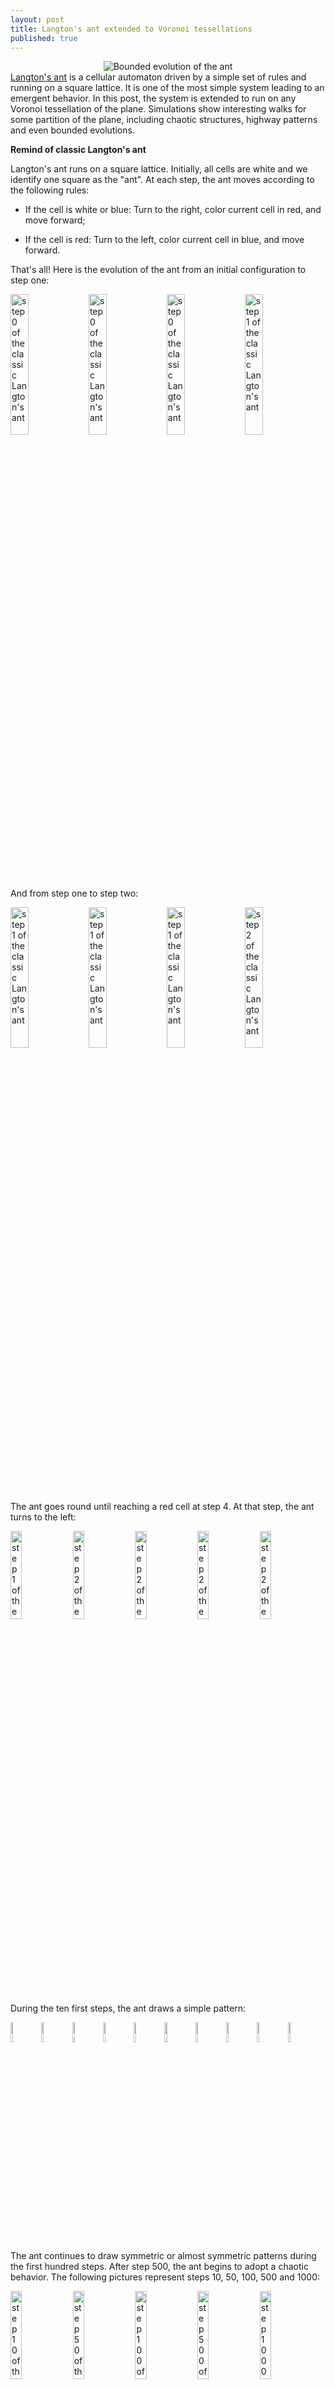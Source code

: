 ```yaml
---
layout: post
title: Langton's ant extended to Voronoi tessellations
published: true
---
```

<center><img src="../images/2016-12-11-Langton-Voronoi/intro.png" alt="Bounded evolution of the ant"/></center>
<a href="https://en.wikipedia.org/wiki/Langton%27s_ant" target="_blank">Langton's ant</a> is a cellular automaton driven by a simple set of rules and running on a square lattice. It is one of the most simple system leading to an emergent behavior. In this post, the system is extended to run on any Voronoi tessellation of the plane. Simulations show interesting walks for some partition of the plane, including chaotic structures, highway patterns and even bounded evolutions.




**Remind of classic Langton's ant**

Langton's ant runs on a square lattice. Initially, all cells are white and we identify one square as the "ant". At each step, the ant moves according to the following rules:

* If the cell is white or blue: Turn to the right, color current cell in red, and move forward;

* If the cell is red: Turn to the left, color current cell in blue, and move forward.

That's all! 
Here is the evolution of the ant from an initial configuration to step one:

<img src="../images/2016-12-11-Langton-Voronoi/with_ant/iter_0_0.png" alt="step 0 of the classic Langton's ant" width="24%"/>
<img src="../images/2016-12-11-Langton-Voronoi/with_ant/iter_0_1.png" alt="step 0 of the classic Langton's ant" width="24%"/>
<img src="../images/2016-12-11-Langton-Voronoi/with_ant/iter_0_2.png" alt="step 0 of the classic Langton's ant" width="24%"/>
<img src="../images/2016-12-11-Langton-Voronoi/with_ant/iter_1_0.png" alt="step 1 of the classic Langton's ant" width="24%"/>

And from step one to step two:

<img src="../images/2016-12-11-Langton-Voronoi/with_ant/iter_1_0.png" alt="step 1 of the classic Langton's ant" width="24%"/>
<img src="../images/2016-12-11-Langton-Voronoi/with_ant/iter_1_1.png" alt="step 1 of the classic Langton's ant" width="24%"/>
<img src="../images/2016-12-11-Langton-Voronoi/with_ant/iter_1_2.png" alt="step 1 of the classic Langton's ant" width="24%"/>
<img src="../images/2016-12-11-Langton-Voronoi/with_ant/iter_2_0.png" alt="step 2 of the classic Langton's ant" width="24%"/>

The ant goes round until reaching a red cell at step 4. At that step, the ant turns to the left:

<img src="../images/2016-12-11-Langton-Voronoi/with_ant/iter_1_0.png" alt="step 1 of the classic Langton's ant" width="19%"/>
<img src="../images/2016-12-11-Langton-Voronoi/with_ant/iter_2_0.png" alt="step 2 of the classic Langton's ant" width="19%"/>
<img src="../images/2016-12-11-Langton-Voronoi/with_ant/iter_3_0.png" alt="step 2 of the classic Langton's ant" width="19%"/>
<img src="../images/2016-12-11-Langton-Voronoi/with_ant/iter_4_0.png" alt="step 2 of the classic Langton's ant" width="19%"/>
<img src="../images/2016-12-11-Langton-Voronoi/with_ant/iter_5_0.png" alt="step 2 of the classic Langton's ant" width="19%"/>

During the ten first steps, the ant draws a simple pattern: 

<img src="../images/2016-12-11-Langton-Voronoi/classic/iter_1.png" alt="step 1 of the classic Langton's ant" width="9%"/>
<img src="../images/2016-12-11-Langton-Voronoi/classic/iter_2.png" alt="step 2 of the classic Langton's ant" width="9%"/>
<img src="../images/2016-12-11-Langton-Voronoi/classic/iter_3.png" alt="step 3 of the classic Langton's ant" width="9%"/>
<img src="../images/2016-12-11-Langton-Voronoi/classic/iter_4.png" alt="step 4 of the classic Langton's ant" width="9%"/>
<img src="../images/2016-12-11-Langton-Voronoi/classic/iter_5.png" alt="step 5 of the classic Langton's ant" width="9%"/>
<img src="../images/2016-12-11-Langton-Voronoi/classic/iter_6.png" alt="step 6 of the classic Langton's ant" width="9%"/>
<img src="../images/2016-12-11-Langton-Voronoi/classic/iter_7.png" alt="step 7 of the classic Langton's ant" width="9%"/>
<img src="../images/2016-12-11-Langton-Voronoi/classic/iter_8.png" alt="step 8 of the classic Langton's ant" width="9%"/>
<img src="../images/2016-12-11-Langton-Voronoi/classic/iter_9.png" alt="step 9 of the classic Langton's ant" width="9%"/>
<img src="../images/2016-12-11-Langton-Voronoi/classic/iter_10.png" alt="step 10 of the classic Langton's ant" width="9%"/>

The ant continues to draw symmetric or almost symmetric patterns during the first hundred steps. After step 500, the ant begins to adopt a chaotic behavior. The following pictures represent steps 10, 50, 100, 500 and 1000:

<img src="../images/2016-12-11-Langton-Voronoi/classic/iter_10_smaller.png" alt="step 10 of the classic Langton's ant" width="19%"/>
<img src="../images/2016-12-11-Langton-Voronoi/classic/iter_50.png" alt="step 50 of the classic Langton's ant" width="19%"/>
<img src="../images/2016-12-11-Langton-Voronoi/classic/iter_100.png" alt="step 100 of the classic Langton's ant" width="19%"/>
<img src="../images/2016-12-11-Langton-Voronoi/classic/iter_500.png" alt="step 500 of the classic Langton's ant" width="19%"/>
<img src="../images/2016-12-11-Langton-Voronoi/classic/iter_1000.png" alt="step 1000 of the classic Langton's ant" width="19%"/>

This chaotic behavior continues during ten thousand steps. After that, the ant starts building a regular pattern of 104 steps called "highway" and walking to infinity. The following pictures represent steps 1000, 5000, 10000 and 11565:

<img src="../images/2016-12-11-Langton-Voronoi/classic/iter_1000_smaller.png" alt="step 1000 of the classic Langton's ant" width="24%"/>
<img src="../images/2016-12-11-Langton-Voronoi/classic/iter_5000.png" alt="step 5000 of the classic Langton's ant" width="24%"/>
<img src="../images/2016-12-11-Langton-Voronoi/classic/iter_10000.png" alt="step 10000 of the classic Langton's ant" width="24%"/>
<img src="../images/2016-12-11-Langton-Voronoi/classic/iter_11566.png" alt="step 11565 of the classic Langton's ant" width="24%"/>

**Extension to Voronoi tesselations**

Given a finite set of points of the plane, we apply a <a href="https://en.wikipedia.org/wiki/Voronoi_diagram" target="_blank">Voronoi teselation</a> with Euclidian distance. We obtain a partition of this plane into convex polygonal cells.

Each cell can have a different number of edges. For this reason, we must get a generic definition of "going to the left" or "going to the right" for the ant.

We define the directions backward (B), starboard (S), right (R), forward (F), left (L), and port (P) as follows:

&nbsp;&nbsp;&nbsp;&nbsp;&nbsp;&nbsp;&nbsp;&nbsp;&nbsp;&nbsp;&nbsp;
<img src="../images/2016-12-11-Langton-Voronoi/ink/5.svg" alt="Rule explanations on a pentagon" width="35%"/>
&nbsp;&nbsp;&nbsp;&nbsp;&nbsp;&nbsp;&nbsp;&nbsp;&nbsp;&nbsp;&nbsp;
&nbsp;&nbsp;&nbsp;&nbsp;&nbsp;&nbsp;
<img src="../images/2016-12-11-Langton-Voronoi/ink/8.svg" alt="Rule explanations on an octogon" width="35%"/>

Given previous and current cells, we obtain the direction of the ant (red arrow) and of the last edge crossed (bold edge). Relative to this direction, we number the edges from 0 to E-1 (where E is the number of edges of the current cell). B is edge 0; S is edge 1; R is median edge minus one; F is only defined for even polygons and is median edge; L is median edge plus one; P is last edge.

For example, each cell of the classic Langton's ant is driven by alterning "going right" (R) and "going left" (L). We summarize this scheme using the word RL. Note that in this case, since each cell is a quadrilateral, the rules SP, RL, SR, SL are all identical.

**Simulation of four trajectories**

Four simulations are computed with four different rules: SP, RL, SR, SL.

For each simulation, we sample 5000 points in a unit square from uniform distribution; obtain a Voronoi tessellation from them; define an initial configuration of the ant; and compute evolution for 2000 steps.

We show trajectories at ten steps: 10, 50, 100, 500, 600; 700, 800, 900, 1000, 2000.

Source code is available <a href="https://github.com/ahstat/langton-voronoi" target="_blank">on my github</a>. Note that rendering of next pictures is better with Firefox over Chrome.

*Evolution with SP rule* 

The ant circles forward and draws snake patterns. Crossed cells are all in blue, except for the initial cell and the last cells. It could be interesting to prove that we always have this kind of evolution under some conditions (note that evolution is similar for hexagonal Langton's ant; however, evolution is different when we can identify direction S with R and direction P with L, such as classic and triangular Langton's ant).

First line of pictures corresponds to steps 10, 50, 100, 500 and 600. Second line to steps 700, 800, 900, 1000 and 2000.

<img src="../images/2016-12-11-Langton-Voronoi/each_SP_5000_seed_11/5000_seed_11_10.png" alt="Evolution with SP" width="19%"/>
<img src="../images/2016-12-11-Langton-Voronoi/each_SP_5000_seed_11/5000_seed_11_50.png" alt="Evolution with SP" width="19%"/>
<img src="../images/2016-12-11-Langton-Voronoi/each_SP_5000_seed_11/5000_seed_11_100.png" alt="Evolution with SP" width="19%"/>
<img src="../images/2016-12-11-Langton-Voronoi/each_SP_5000_seed_11/5000_seed_11_500.png" alt="Evolution with SP" width="19%"/>
<img src="../images/2016-12-11-Langton-Voronoi/each_SP_5000_seed_11/5000_seed_11_600.png" alt="Evolution with SP" width="19%"/>

<img src="../images/2016-12-11-Langton-Voronoi/each_SP_5000_seed_11/5000_seed_11_700.png" alt="Evolution with SP" width="19%"/>
<img src="../images/2016-12-11-Langton-Voronoi/each_SP_5000_seed_11/5000_seed_11_800.png" alt="Evolution with SP" width="19%"/>
<img src="../images/2016-12-11-Langton-Voronoi/each_SP_5000_seed_11/5000_seed_11_900.png" alt="Evolution with SP" width="19%"/>
<img src="../images/2016-12-11-Langton-Voronoi/each_SP_5000_seed_11/5000_seed_11_1000.png" alt="Evolution with SP" width="19%"/>
<img src="../images/2016-12-11-Langton-Voronoi/each_SP_5000_seed_11/5000_seed_11_2000.png" alt="Evolution with SP" width="19%"/>

*Evolution with RL rule* 

The ant initially makes circles and builds complex patterns (in red in pictures 1 to 4), before to backtrack a large part of the trajectory (in blue in pictures 5 to 9). This is caused by the symmetry between direction R and L.

<img src="../images/2016-12-11-Langton-Voronoi/each_RL_5000_seed_4/5000_seed_4_10.png" alt="Evolution with RL" width="19%"/>
<img src="../images/2016-12-11-Langton-Voronoi/each_RL_5000_seed_4/5000_seed_4_50.png" alt="Evolution with RL" width="19%"/>
<img src="../images/2016-12-11-Langton-Voronoi/each_RL_5000_seed_4/5000_seed_4_100.png" alt="Evolution with RL" width="19%"/>
<img src="../images/2016-12-11-Langton-Voronoi/each_RL_5000_seed_4/5000_seed_4_500.png" alt="Evolution with RL" width="19%"/>
<img src="../images/2016-12-11-Langton-Voronoi/each_RL_5000_seed_4/5000_seed_4_600.png" alt="Evolution with RL" width="19%"/>

<img src="../images/2016-12-11-Langton-Voronoi/each_RL_5000_seed_4/5000_seed_4_700.png" alt="Evolution with RL" width="19%"/>
<img src="../images/2016-12-11-Langton-Voronoi/each_RL_5000_seed_4/5000_seed_4_800.png" alt="Evolution with RL" width="19%"/>
<img src="../images/2016-12-11-Langton-Voronoi/each_RL_5000_seed_4/5000_seed_4_900.png" alt="Evolution with RL" width="19%"/>
<img src="../images/2016-12-11-Langton-Voronoi/each_RL_5000_seed_4/5000_seed_4_1000.png" alt="Evolution with RL" width="19%"/>
<img src="../images/2016-12-11-Langton-Voronoi/each_RL_5000_seed_4/5000_seed_4_2000.png" alt="Evolution with RL" width="19%"/>

*Evolution with SR rule*

The ant really wants to turn to starboard! It makes a lot of chaotic circles in an increasing area.

<img src="../images/2016-12-11-Langton-Voronoi/each_SR_5000_seed_78/5000_seed_78_10.png" alt="Evolution with SR" width="19%"/>
<img src="../images/2016-12-11-Langton-Voronoi/each_SR_5000_seed_78/5000_seed_78_50.png" alt="Evolution with SR" width="19%"/>
<img src="../images/2016-12-11-Langton-Voronoi/each_SR_5000_seed_78/5000_seed_78_100.png" alt="Evolution with SR" width="19%"/>
<img src="../images/2016-12-11-Langton-Voronoi/each_SR_5000_seed_78/5000_seed_78_500.png" alt="Evolution with SR" width="19%"/>
<img src="../images/2016-12-11-Langton-Voronoi/each_SR_5000_seed_78/5000_seed_78_600.png" alt="Evolution with SR" width="19%"/>

<img src="../images/2016-12-11-Langton-Voronoi/each_SR_5000_seed_78/5000_seed_78_700.png" alt="Evolution with SR" width="19%"/>
<img src="../images/2016-12-11-Langton-Voronoi/each_SR_5000_seed_78/5000_seed_78_800.png" alt="Evolution with SR" width="19%"/>
<img src="../images/2016-12-11-Langton-Voronoi/each_SR_5000_seed_78/5000_seed_78_900.png" alt="Evolution with SR" width="19%"/>
<img src="../images/2016-12-11-Langton-Voronoi/each_SR_5000_seed_78/5000_seed_78_1000.png" alt="Evolution with SR" width="19%"/>
<img src="../images/2016-12-11-Langton-Voronoi/each_SR_5000_seed_78/5000_seed_78_2000.png" alt="Evolution with SR" width="19%"/>

*Evolution with SL rule*

The rule is asymmetric but keeps balance between moving to the left and to the right. Pictures show a chaotic trajectory.

<img src="../images/2016-12-11-Langton-Voronoi/each_SL_5000_seed_8/5000_seed_8_10.png" alt="Evolution with SL" width="19%"/>
<img src="../images/2016-12-11-Langton-Voronoi/each_SL_5000_seed_8/5000_seed_8_50.png" alt="Evolution with SL" width="19%"/>
<img src="../images/2016-12-11-Langton-Voronoi/each_SL_5000_seed_8/5000_seed_8_100.png" alt="Evolution with SL" width="19%"/>
<img src="../images/2016-12-11-Langton-Voronoi/each_SL_5000_seed_8/5000_seed_8_500.png" alt="Evolution with SL" width="19%"/>
<img src="../images/2016-12-11-Langton-Voronoi/each_SL_5000_seed_8/5000_seed_8_600.png" alt="Evolution with SL" width="19%"/>

<img src="../images/2016-12-11-Langton-Voronoi/each_SL_5000_seed_8/5000_seed_8_700.png" alt="Evolution with SL" width="19%"/>
<img src="../images/2016-12-11-Langton-Voronoi/each_SL_5000_seed_8/5000_seed_8_800.png" alt="Evolution with SL" width="19%"/>
<img src="../images/2016-12-11-Langton-Voronoi/each_SL_5000_seed_8/5000_seed_8_900.png" alt="Evolution with SL" width="19%"/>
<img src="../images/2016-12-11-Langton-Voronoi/each_SL_5000_seed_8/5000_seed_8_1000.png" alt="Evolution with SL" width="19%"/>
<img src="../images/2016-12-11-Langton-Voronoi/each_SL_5000_seed_8/5000_seed_8_2000.png" alt="Evolution with SL" width="19%"/>

**A bounded trajectory over 48 steps**


Smaller bounded

<img src="../images/2016-12-11-Langton-Voronoi/bounded_SP_48_smaller/234_1.png" alt="Bounded with SP" width="19%"/>
<img src="../images/2016-12-11-Langton-Voronoi/bounded_SP_48_smaller/234_2.png" alt="Bounded with SP" width="19%"/>
<img src="../images/2016-12-11-Langton-Voronoi/bounded_SP_48_smaller/234_3.png" alt="Bounded with SP" width="19%"/>
<img src="../images/2016-12-11-Langton-Voronoi/bounded_SP_48_smaller/234_4.png" alt="Bounded with SP" width="19%"/>
<img src="../images/2016-12-11-Langton-Voronoi/bounded_SP_48_smaller/234_5.png" alt="Bounded with SP" width="19%"/>

<img src="../images/2016-12-11-Langton-Voronoi/bounded_SP_48_smaller/234_6.png" alt="Bounded with SP" width="19%"/>
<img src="../images/2016-12-11-Langton-Voronoi/bounded_SP_48_smaller/234_7.png" alt="Bounded with SP" width="19%"/>
<img src="../images/2016-12-11-Langton-Voronoi/bounded_SP_48_smaller/234_8.png" alt="Bounded with SP" width="19%"/>
<img src="../images/2016-12-11-Langton-Voronoi/bounded_SP_48_smaller/234_9.png" alt="Bounded with SP" width="19%"/>
<img src="../images/2016-12-11-Langton-Voronoi/bounded_SP_48_smaller/234_10.png" alt="Bounded with SP" width="19%"/>

<img src="../images/2016-12-11-Langton-Voronoi/bounded_SP_48_smaller/234_11.png" alt="Bounded with SP" width="19%"/>
<img src="../images/2016-12-11-Langton-Voronoi/bounded_SP_48_smaller/234_12.png" alt="Bounded with SP" width="19%"/>
<img src="../images/2016-12-11-Langton-Voronoi/bounded_SP_48_smaller/234_13.png" alt="Bounded with SP" width="19%"/>
<img src="../images/2016-12-11-Langton-Voronoi/bounded_SP_48_smaller/234_14.png" alt="Bounded with SP" width="19%"/>
<img src="../images/2016-12-11-Langton-Voronoi/bounded_SP_48_smaller/234_15.png" alt="Bounded with SP" width="19%"/>

<img src="../images/2016-12-11-Langton-Voronoi/bounded_SP_48_smaller/234_16.png" alt="Bounded with SP" width="19%"/>
<img src="../images/2016-12-11-Langton-Voronoi/bounded_SP_48_smaller/234_17.png" alt="Bounded with SP" width="19%"/>
<img src="../images/2016-12-11-Langton-Voronoi/bounded_SP_48_smaller/234_18.png" alt="Bounded with SP" width="19%"/>
<img src="../images/2016-12-11-Langton-Voronoi/bounded_SP_48_smaller/234_19.png" alt="Bounded with SP" width="19%"/>
<img src="../images/2016-12-11-Langton-Voronoi/bounded_SP_48_smaller/234_20.png" alt="Bounded with SP" width="19%"/>

<img src="../images/2016-12-11-Langton-Voronoi/bounded_SP_48_smaller/234_21.png" alt="Bounded with SP" width="19%"/>
<img src="../images/2016-12-11-Langton-Voronoi/bounded_SP_48_smaller/234_22.png" alt="Bounded with SP" width="19%"/>
<img src="../images/2016-12-11-Langton-Voronoi/bounded_SP_48_smaller/234_23.png" alt="Bounded with SP" width="19%"/>
<img src="../images/2016-12-11-Langton-Voronoi/bounded_SP_48_smaller/234_24.png" alt="Bounded with SP" width="19%"/>
<img src="../images/2016-12-11-Langton-Voronoi/bounded_SP_48_smaller/234_25.png" alt="Bounded with SP" width="19%"/>

<img src="../images/2016-12-11-Langton-Voronoi/bounded_SP_48_smaller/234_26.png" alt="Bounded with SP" width="19%"/>
<img src="../images/2016-12-11-Langton-Voronoi/bounded_SP_48_smaller/234_27.png" alt="Bounded with SP" width="19%"/>
<img src="../images/2016-12-11-Langton-Voronoi/bounded_SP_48_smaller/234_28.png" alt="Bounded with SP" width="19%"/>
<img src="../images/2016-12-11-Langton-Voronoi/bounded_SP_48_smaller/234_29.png" alt="Bounded with SP" width="19%"/>
<img src="../images/2016-12-11-Langton-Voronoi/bounded_SP_48_smaller/234_30.png" alt="Bounded with SP" width="19%"/>

<img src="../images/2016-12-11-Langton-Voronoi/bounded_SP_48_smaller/234_31.png" alt="Bounded with SP" width="19%"/>
<img src="../images/2016-12-11-Langton-Voronoi/bounded_SP_48_smaller/234_32.png" alt="Bounded with SP" width="19%"/>
<img src="../images/2016-12-11-Langton-Voronoi/bounded_SP_48_smaller/234_33.png" alt="Bounded with SP" width="19%"/>
<img src="../images/2016-12-11-Langton-Voronoi/bounded_SP_48_smaller/234_34.png" alt="Bounded with SP" width="19%"/>
<img src="../images/2016-12-11-Langton-Voronoi/bounded_SP_48_smaller/234_35.png" alt="Bounded with SP" width="19%"/>

<img src="../images/2016-12-11-Langton-Voronoi/bounded_SP_48_smaller/234_36.png" alt="Bounded with SP" width="19%"/>
<img src="../images/2016-12-11-Langton-Voronoi/bounded_SP_48_smaller/234_37.png" alt="Bounded with SP" width="19%"/>
<img src="../images/2016-12-11-Langton-Voronoi/bounded_SP_48_smaller/234_38.png" alt="Bounded with SP" width="19%"/>
<img src="../images/2016-12-11-Langton-Voronoi/bounded_SP_48_smaller/234_39.png" alt="Bounded with SP" width="19%"/>
<img src="../images/2016-12-11-Langton-Voronoi/bounded_SP_48_smaller/234_40.png" alt="Bounded with SP" width="19%"/>

<img src="../images/2016-12-11-Langton-Voronoi/bounded_SP_48_smaller/234_41.png" alt="Bounded with SP" width="19%"/>
<img src="../images/2016-12-11-Langton-Voronoi/bounded_SP_48_smaller/234_42.png" alt="Bounded with SP" width="19%"/>
<img src="../images/2016-12-11-Langton-Voronoi/bounded_SP_48_smaller/234_43.png" alt="Bounded with SP" width="19%"/>
<img src="../images/2016-12-11-Langton-Voronoi/bounded_SP_48_smaller/234_44.png" alt="Bounded with SP" width="19%"/>
<img src="../images/2016-12-11-Langton-Voronoi/bounded_SP_48_smaller/234_45.png" alt="Bounded with SP" width="19%"/>

<img src="../images/2016-12-11-Langton-Voronoi/bounded_SP_48_smaller/234_46.png" alt="Bounded with SP" width="19%"/>
<img src="../images/2016-12-11-Langton-Voronoi/bounded_SP_48_smaller/234_47.png" alt="Bounded with SP" width="19%"/>
<img src="../images/2016-12-11-Langton-Voronoi/bounded_SP_48_smaller/234_48.png" alt="Bounded with SP" width="19%"/>
<img src="../images/2016-12-11-Langton-Voronoi/bounded_SP_48_smaller/234_49.png" alt="Bounded with SP" width="19%"/>
<img src="../images/2016-12-11-Langton-Voronoi/bounded_SP_48_smaller/234_50.png" alt="Bounded with SP" width="19%"/>

And voila.

**References**

Note about source code: Quite slow

<hr />

In this annex, we show more plots and simulations!


**A bounded trajectory forming a circle**


Bounded circle

<img src="../images/2016-12-11-Langton-Voronoi/bounded_circle/9_1.png" alt="Bounded circle with SP" width="19%"/>
<img src="../images/2016-12-11-Langton-Voronoi/bounded_circle/9_10.png" alt="Bounded circle with SP" width="19%"/>
<img src="../images/2016-12-11-Langton-Voronoi/bounded_circle/9_20.png" alt="Bounded circle with SP" width="19%"/>
<img src="../images/2016-12-11-Langton-Voronoi/bounded_circle/9_30.png" alt="Bounded circle with SP" width="19%"/>
<img src="../images/2016-12-11-Langton-Voronoi/bounded_circle/9_40.png" alt="Bounded circle with SP" width="19%"/>

<img src="../images/2016-12-11-Langton-Voronoi/bounded_circle/9_50.png" alt="Bounded circle with SP" width="19%"/>
<img src="../images/2016-12-11-Langton-Voronoi/bounded_circle/9_60.png" alt="Bounded circle with SP" width="19%"/>
<img src="../images/2016-12-11-Langton-Voronoi/bounded_circle/9_70.png" alt="Bounded circle with SP" width="19%"/>
<img src="../images/2016-12-11-Langton-Voronoi/bounded_circle/9_80.png" alt="Bounded circle with SP" width="19%"/>
<img src="../images/2016-12-11-Langton-Voronoi/bounded_circle/9_90.png" alt="Bounded circle with SP" width="19%"/>

<img src="../images/2016-12-11-Langton-Voronoi/bounded_circle/9_100.png" alt="Bounded circle with SP" width="19%"/>
<img src="../images/2016-12-11-Langton-Voronoi/bounded_circle/9_200.png" alt="Bounded circle with SP" width="19%"/>
<img src="../images/2016-12-11-Langton-Voronoi/bounded_circle/9_300.png" alt="Bounded circle with SP" width="19%"/>
<img src="../images/2016-12-11-Langton-Voronoi/bounded_circle/9_400.png" alt="Bounded circle with SP" width="19%"/>
<img src="../images/2016-12-11-Langton-Voronoi/bounded_circle/9_500.png" alt="Bounded circle with SP" width="19%"/>



**Nine trajectories for each rule**

*Evolution with SP rule*

<img src="../images/2016-12-11-Langton-Voronoi/SP/5000_seed_10_1000.png" alt="1000 iterations with SP rule" width="32%"/>
<img src="../images/2016-12-11-Langton-Voronoi/SP/5000_seed_11_1000.png" alt="1000 iterations with SP rule" width="32%"/>
<img src="../images/2016-12-11-Langton-Voronoi/SP/5000_seed_23_1000.png" alt="1000 iterations with SP rule" width="32%"/>

<img src="../images/2016-12-11-Langton-Voronoi/SP/5000_seed_67_1000.png" alt="1000 iterations with SP rule" width="32%"/>
<img src="../images/2016-12-11-Langton-Voronoi/SP/5000_seed_57_1000.png" alt="1000 iterations with SP rule" width="32%"/>
<img src="../images/2016-12-11-Langton-Voronoi/SP/5000_seed_70_390.png" alt="1000 iterations with SP rule" width="32%"/>

<img src="../images/2016-12-11-Langton-Voronoi/SP/5000_seed_94_1000.png" alt="1000 iterations with SP rule" width="32%"/>
<img src="../images/2016-12-11-Langton-Voronoi/SP/5000_seed_88_1000.png" alt="1000 iterations with SP rule" width="32%"/>
<img src="../images/2016-12-11-Langton-Voronoi/SP/5000_seed_80_1000.png" alt="1000 iterations with SP rule" width="32%"/>

*Evolution with RL rule*

<img src="../images/2016-12-11-Langton-Voronoi/RL/5000_seed_11_1000.png" alt="1000 iterations with RL rule" width="32%"/>
<img src="../images/2016-12-11-Langton-Voronoi/RL/5000_seed_12_1000.png" alt="1000 iterations with RL rule" width="32%"/>
<img src="../images/2016-12-11-Langton-Voronoi/RL/5000_seed_23_1000.png" alt="1000 iterations with RL rule" width="32%"/>

<img src="../images/2016-12-11-Langton-Voronoi/RL/5000_seed_66_1000.png" alt="1000 iterations with RL rule" width="32%"/>
<img src="../images/2016-12-11-Langton-Voronoi/RL/5000_seed_100_1000.png" alt="1000 iterations with RL rule" width="32%"/>
<img src="../images/2016-12-11-Langton-Voronoi/RL/5000_seed_67_1000.png" alt="1000 iterations with RL rule" width="32%"/>

<img src="../images/2016-12-11-Langton-Voronoi/RL/5000_seed_69_1000.png" alt="1000 iterations with RL rule" width="32%"/>
<img src="../images/2016-12-11-Langton-Voronoi/RL/5000_seed_72_1000.png" alt="1000 iterations with RL rule" width="32%"/>
<img src="../images/2016-12-11-Langton-Voronoi/RL/5000_seed_81_1000.png" alt="1000 iterations with RL rule" width="32%"/>

*Evolution with SR rule*

<img src="../images/2016-12-11-Langton-Voronoi/SR/5000_seed_7_1000.png" alt="1000 iterations with SR rule" width="32%"/>
<img src="../images/2016-12-11-Langton-Voronoi/SR/5000_seed_14_1000.png" alt="1000 iterations with SR rule" width="32%"/>
<img src="../images/2016-12-11-Langton-Voronoi/SR/5000_seed_27_1000.png" alt="1000 iterations with SR rule" width="32%"/>

<img src="../images/2016-12-11-Langton-Voronoi/SR/5000_seed_33_1000.png" alt="1000 iterations with SR rule" width="32%"/>
<img src="../images/2016-12-11-Langton-Voronoi/SR/5000_seed_57_1000.png" alt="1000 iterations with SR rule" width="32%"/>
<img src="../images/2016-12-11-Langton-Voronoi/SR/5000_seed_83_1000.png" alt="1000 iterations with SR rule" width="32%"/>

<img src="../images/2016-12-11-Langton-Voronoi/SR/5000_seed_84_1000.png" alt="1000 iterations with SR rule" width="32%"/>
<img src="../images/2016-12-11-Langton-Voronoi/SR/5000_seed_38_1000.png" alt="1000 iterations with SR rule" width="32%"/>
<img src="../images/2016-12-11-Langton-Voronoi/SR/5000_seed_96_1000.png" alt="1000 iterations with SR rule" width="32%"/>

*Evolution with SL rule*


<img src="../images/2016-12-11-Langton-Voronoi/SL/5000_seed_1_1000.png" alt="1000 iterations with SL rule" width="32%"/>
<img src="../images/2016-12-11-Langton-Voronoi/SL/5000_seed_2_1000.png" alt="1000 iterations with SL rule" width="32%"/>
<img src="../images/2016-12-11-Langton-Voronoi/SL/5000_seed_3_1000.png" alt="1000 iterations with SL rule" width="32%"/>

<img src="../images/2016-12-11-Langton-Voronoi/SL/5000_seed_10_1000.png" alt="1000 iterations with SL rule" width="32%"/>
<img src="../images/2016-12-11-Langton-Voronoi/SL/5000_seed_14_1000.png" alt="1000 iterations with SL rule" width="32%"/>
<img src="../images/2016-12-11-Langton-Voronoi/SL/5000_seed_23_1000.png" alt="1000 iterations with SL rule" width="32%"/>

<img src="../images/2016-12-11-Langton-Voronoi/SL/5000_seed_72_1000.png" alt="1000 iterations with SL rule" width="32%"/>
<img src="../images/2016-12-11-Langton-Voronoi/SL/5000_seed_94_1000.png" alt="1000 iterations with SL rule" width="32%"/>
<img src="../images/2016-12-11-Langton-Voronoi/SL/5000_seed_95_1000.png" alt="1000 iterations with SL rule" width="32%"/>

**Nine trajectories for each rule with translated tesselations**

*Evolution with SP rule and a translated tesselation*

<img src="../images/2016-12-11-Langton-Voronoi/translated_SP/11_seed_1.png" alt="1000 iterations with SP rule" width="32%"/>
<img src="../images/2016-12-11-Langton-Voronoi/translated_SP/11_seed_8.png" alt="1000 iterations with SP rule" width="32%"/>
<img src="../images/2016-12-11-Langton-Voronoi/translated_SP/11_seed_12.png" alt="1000 iterations with SP rule" width="32%"/>

<img src="../images/2016-12-11-Langton-Voronoi/translated_SP/11_seed_25.png" alt="1000 iterations with SP rule" width="32%"/>
<img src="../images/2016-12-11-Langton-Voronoi/translated_SP/12_seed_4.png" alt="1000 iterations with SP rule" width="32%"/>
<img src="../images/2016-12-11-Langton-Voronoi/translated_SP/11_seed_38.png" alt="1000 iterations with SP rule" width="32%"/>

<img src="../images/2016-12-11-Langton-Voronoi/translated_SP/11_seed_74.png" alt="1000 iterations with SP rule" width="32%"/>
<img src="../images/2016-12-11-Langton-Voronoi/translated_SP/11_seed_76.png" alt="1000 iterations with SP rule" width="32%"/>
<img src="../images/2016-12-11-Langton-Voronoi/translated_SP/11_seed_81.png" alt="1000 iterations with SP rule" width="32%"/>

*Evolution with RL rule and a translated tesselation*

<img src="../images/2016-12-11-Langton-Voronoi/translated_RL/11_seed_1.png" alt="1000 iterations with RL rule" width="32%"/>
<img src="../images/2016-12-11-Langton-Voronoi/translated_RL/11_seed_2.png" alt="1000 iterations with RL rule" width="32%"/>
<img src="../images/2016-12-11-Langton-Voronoi/translated_RL/11_seed_3.png" alt="1000 iterations with RL rule" width="32%"/>

<img src="../images/2016-12-11-Langton-Voronoi/translated_RL/11_seed_4.png" alt="1000 iterations with RL rule" width="32%"/>
<img src="../images/2016-12-11-Langton-Voronoi/translated_RL/11_seed_99.png" alt="1000 iterations with RL rule" width="32%"/>
<img src="../images/2016-12-11-Langton-Voronoi/translated_RL/11_seed_5.png" alt="1000 iterations with RL rule" width="32%"/>

<img src="../images/2016-12-11-Langton-Voronoi/translated_RL/11_seed_91.png" alt="1000 iterations with RL rule" width="32%"/>
<img src="../images/2016-12-11-Langton-Voronoi/translated_RL/11_seed_85.png" alt="1000 iterations with RL rule" width="32%"/>
<img src="../images/2016-12-11-Langton-Voronoi/translated_RL/11_seed_72.png" alt="1000 iterations with RL rule" width="32%"/>

*Evolution with SR rule and a translated tesselation*

<img src="../images/2016-12-11-Langton-Voronoi/translated_SR/11_seed_4.png" alt="1000 iterations with SR rule" width="32%"/>
<img src="../images/2016-12-11-Langton-Voronoi/translated_SR/11_seed_19.png" alt="1000 iterations with SR rule" width="32%"/>
<img src="../images/2016-12-11-Langton-Voronoi/translated_SR/11_seed_20.png" alt="1000 iterations with SR rule" width="32%"/>

<img src="../images/2016-12-11-Langton-Voronoi/translated_SR/11_seed_66.png" alt="1000 iterations with SR rule" width="32%"/>
<img src="../images/2016-12-11-Langton-Voronoi/translated_SR/11_seed_54.png" alt="1000 iterations with SR rule" width="32%"/>
<img src="../images/2016-12-11-Langton-Voronoi/translated_SR/11_seed_88.png" alt="1000 iterations with SR rule" width="32%"/>

<img src="../images/2016-12-11-Langton-Voronoi/translated_SR/11_seed_93.png" alt="1000 iterations with SR rule" width="32%"/>
<img src="../images/2016-12-11-Langton-Voronoi/translated_SR/11_seed_67.png" alt="1000 iterations with SR rule" width="32%"/>
<img src="../images/2016-12-11-Langton-Voronoi/translated_SR/11_seed_73.png" alt="1000 iterations with SR rule" width="32%"/>

*Evolution with SL rule and a translated tesselation*

<img src="../images/2016-12-11-Langton-Voronoi/translated_SL/11_seed_2.png" alt="1000 iterations with SL rule" width="32%"/>
<img src="../images/2016-12-11-Langton-Voronoi/translated_SL/11_seed_24.png" alt="1000 iterations with SL rule" width="32%"/>
<img src="../images/2016-12-11-Langton-Voronoi/translated_SL/11_seed_41.png" alt="1000 iterations with SL rule" width="32%"/>

<img src="../images/2016-12-11-Langton-Voronoi/translated_SL/11_seed_39.png" alt="1000 iterations with SL rule" width="32%"/>
<img src="../images/2016-12-11-Langton-Voronoi/translated_SL/11_seed_36.png" alt="1000 iterations with SL rule" width="32%"/>
<img src="../images/2016-12-11-Langton-Voronoi/translated_SL/11_seed_49.png" alt="1000 iterations with SL rule" width="32%"/>

<img src="../images/2016-12-11-Langton-Voronoi/translated_SL/11_seed_96.png" alt="1000 iterations with SL rule" width="32%"/>
<img src="../images/2016-12-11-Langton-Voronoi/translated_SL/11_seed_89.png" alt="1000 iterations with SL rule" width="32%"/>
<img src="../images/2016-12-11-Langton-Voronoi/translated_SL/11_seed_98.png" alt="1000 iterations with SL rule" width="32%"/>